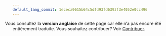 ```yaml
---
default_lang_commit: 1ececa0615b64c5dfd93fd6393f3e4052e0cc496
---
```


<i class="fa-solid fa-circle-info" style="margin-left: -1.5rem"></i> Vous 
consultez la **version anglaise** de cette page car elle n’a pas encore été
entièrement traduite. Vous souhaitez contribuer? Voir [Contribuer](/docs/contributing/).

